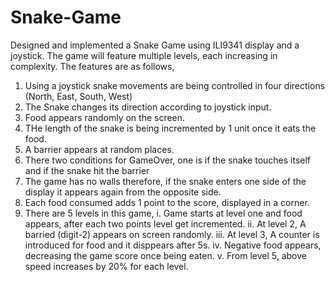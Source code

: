 # Snake-Game
Designed and implemented a Snake Game using ILI9341 display and a joystick. The game will feature multiple levels, each increasing in complexity. The features are as follows,
1. Using a joystick snake movements are being controlled in four directions (North, East, South, West)
2. The Snake changes its direction according to joystick input.
3. Food appears randomly on the screen.
4. THe length of the snake is being incremented by 1 unit once it eats the food.
5. A barrier appears at random places.
6. There two conditions for GameOver, one is if the snake touches itself and if the snake hit the barrier
7. The game has no walls therefore, if the snake enters one side of the display it appears again from the opposite side.
8. Each food consumed adds 1 point to the score, displayed in a corner.
9. There are 5 levels in this game,
    i. Game starts at level one and food appears, after each two points level get incremented.
   ii. At level 2, A barried (digit-2) appears on screen randomly.
  iii. At level 3, A counter is introduced for food and it disppears after 5s.
   iv. Negative food appears, decreasing the game score once being eaten.
    v. From level 5, above speed increases by 20% for each level. 
   
